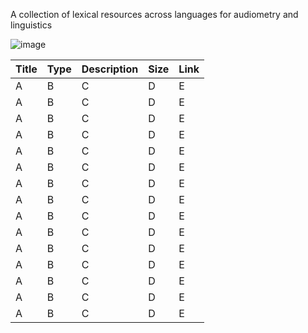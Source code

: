 A collection of lexical resources across languages for audiometry and linguistics

![image](https://github.com/corvusMidnight/LexicalResources/assets/91611246/6a3f2b31-c6ca-425b-b057-4c209fe0637c)




| **Title** | **Type** | **Description** | **Size** | **Link** |
|-----------|---------|-----------------|----------|----------|
|A|B|C|D|E|
|A|B|C|D|E|
|A|B|C|D|E|
|A|B|C|D|E|
|A|B|C|D|E|
|A|B|C|D|E|
|A|B|C|D|E|
|A|B|C|D|E|
|A|B|C|D|E|
|A|B|C|D|E|
|A|B|C|D|E|
|A|B|C|D|E|
|A|B|C|D|E|
|A|B|C|D|E|
|A|B|C|D|E|
